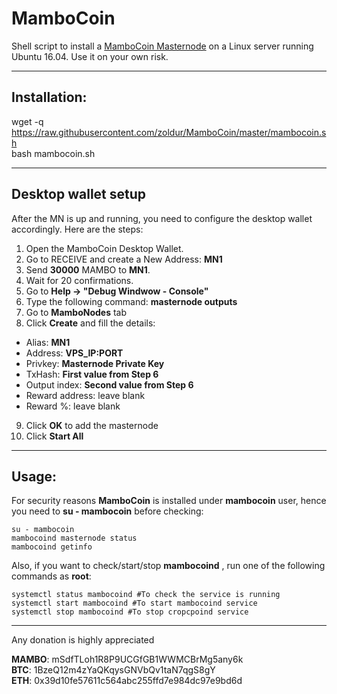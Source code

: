 # MamboCoin
Shell script to install a [MamboCoin Masternode](http://mambocoin.com) on a Linux server running Ubuntu 16.04. Use it on your own risk.  

***
## Installation:  

wget -q https://raw.githubusercontent.com/zoldur/MamboCoin/master/mambocoin.sh  
bash mambocoin.sh
***

## Desktop wallet setup  

After the MN is up and running, you need to configure the desktop wallet accordingly. Here are the steps:  
1. Open the MamboCoin Desktop Wallet.  
2. Go to RECEIVE and create a New Address: **MN1**  
3. Send **30000** MAMBO to **MN1**.  
4. Wait for 20 confirmations.  
5. Go to **Help -> "Debug Windwow - Console"**  
6. Type the following command: **masternode outputs**  
7. Go to **MamboNodes** tab  
8. Click **Create** and fill the details:  
* Alias: **MN1**  
* Address: **VPS_IP:PORT**  
* Privkey: **Masternode Private Key**  
* TxHash: **First value from Step 6**  
* Output index:  **Second value from Step 6**  
* Reward address: leave blank  
* Reward %: leave blank  
9. Click **OK** to add the masternode  
10. Click **Start All**  

***

## Usage:  

For security reasons **MamboCoin** is installed under **mambocoin** user, hence you need to **su - mambocoin** before checking:    

```
su - mambocoin
mambocoind masternode status
mambocoind getinfo
```  
Also, if you want to check/start/stop **mambocoind** , run one of the following commands as **root**:
```
systemctl status mambocoind #To check the service is running  
systemctl start mambocoind #To start mambocoind service  
systemctl stop mambocoind #To stop cropcpoind service  
```


***

  
Any donation is highly appreciated  

**MAMBO**: mSdfTLoh1R8P9UCGfGB1WWMCBrMg5any6k   
**BTC**: 1BzeQ12m4zYaQKqysGNVbQv1taN7qgS8gY  
**ETH**: 0x39d10fe57611c564abc255ffd7e984dc97e9bd6d  

